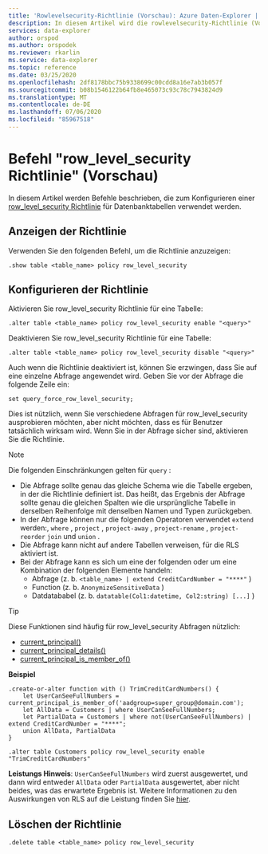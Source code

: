 ```yaml
---
title: 'Rowlevelsecurity-Richtlinie (Vorschau): Azure Daten-Explorer | Microsoft-Dokumentation'
description: In diesem Artikel wird die rowlevelsecurity-Richtlinie (Vorschauversion) in Azure Daten-Explorer beschrieben.
services: data-explorer
author: orspod
ms.author: orspodek
ms.reviewer: rkarlin
ms.service: data-explorer
ms.topic: reference
ms.date: 03/25/2020
ms.openlocfilehash: 2df8178bbc75b9338699c00cdd8a16e7ab3b057f
ms.sourcegitcommit: b08b1546122b64fb8e465073c93c78c7943824d9
ms.translationtype: MT
ms.contentlocale: de-DE
ms.lasthandoff: 07/06/2020
ms.locfileid: "85967518"
---
```

# <a name="row_level_security-policy-command-preview"></a>Befehl "row_level_security Richtlinie" (Vorschau)

In diesem Artikel werden Befehle beschrieben, die zum Konfigurieren einer [row_level_security Richtlinie](rowlevelsecuritypolicy.md) für Datenbanktabellen verwendet werden.

## <a name="displaying-the-policy"></a>Anzeigen der Richtlinie

Verwenden Sie den folgenden Befehl, um die Richtlinie anzuzeigen:

```kusto
.show table <table_name> policy row_level_security
```

## <a name="configuring-the-policy"></a>Konfigurieren der Richtlinie

Aktivieren Sie row_level_security Richtlinie für eine Tabelle:

```kusto
.alter table <table_name> policy row_level_security enable "<query>"
```

Deaktivieren Sie row_level_security Richtlinie für eine Tabelle:

```kusto
.alter table <table_name> policy row_level_security disable "<query>"
```

Auch wenn die Richtlinie deaktiviert ist, können Sie erzwingen, dass Sie auf eine einzelne Abfrage angewendet wird. Geben Sie vor der Abfrage die folgende Zeile ein:

`set query_force_row_level_security;`

Dies ist nützlich, wenn Sie verschiedene Abfragen für row_level_security ausprobieren möchten, aber nicht möchten, dass es für Benutzer tatsächlich wirksam wird. Wenn Sie in der Abfrage sicher sind, aktivieren Sie die Richtlinie.

> [!NOTE]
> Die folgenden Einschränkungen gelten für `query` :
>
> * Die Abfrage sollte genau das gleiche Schema wie die Tabelle ergeben, in der die Richtlinie definiert ist. Das heißt, das Ergebnis der Abfrage sollte genau die gleichen Spalten wie die ursprüngliche Tabelle in derselben Reihenfolge mit denselben Namen und Typen zurückgeben.
> * In der Abfrage können nur die folgenden Operatoren verwendet `extend` werden:, `where` , `project` , `project-away` , `project-rename` , `project-reorder` `join` und `union` .
> * Die Abfrage kann nicht auf andere Tabellen verweisen, für die RLS aktiviert ist.
> * Bei der Abfrage kann es sich um eine der folgenden oder um eine Kombination der folgenden Elemente handeln:
>    * Abfrage (z. b. `<table_name> | extend CreditCardNumber = "****"` )
>    * Function (z. b. `AnonymizeSensitiveData` )
>    * Datdatababel (z. b. `datatable(Col1:datetime, Col2:string) [...]` )

> [!TIP]
> Diese Funktionen sind häufig für row_level_security Abfragen nützlich:
> * [current_principal()](../query/current-principalfunction.md)
> * [current_principal_details()](../query/current-principal-detailsfunction.md)
> * [current_principal_is_member_of()](../query/current-principal-ismemberoffunction.md)

**Beispiel**

```kusto
.create-or-alter function with () TrimCreditCardNumbers() {
    let UserCanSeeFullNumbers = current_principal_is_member_of('aadgroup=super_group@domain.com');
    let AllData = Customers | where UserCanSeeFullNumbers;
    let PartialData = Customers | where not(UserCanSeeFullNumbers) | extend CreditCardNumber = "****";
    union AllData, PartialData
}

.alter table Customers policy row_level_security enable "TrimCreditCardNumbers"
```

**Leistungs Hinweis**: `UserCanSeeFullNumbers` wird zuerst ausgewertet, und dann wird entweder `AllData` oder `PartialData` ausgewertet, aber nicht beides, was das erwartete Ergebnis ist.
Weitere Informationen zu den Auswirkungen von RLS auf die Leistung finden Sie [hier](rowlevelsecuritypolicy.md#performance-impact-on-queries).

## <a name="deleting-the-policy"></a>Löschen der Richtlinie

```kusto
.delete table <table_name> policy row_level_security
```
